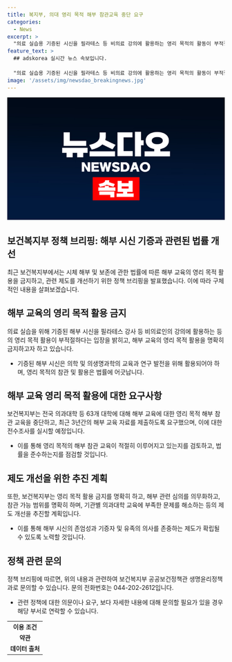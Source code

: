 ```yaml
---
title: 복지부, 의대 영리 목적 해부 참관교육 중단 요구
categories:
  - News
excerpt: >
  "의료 실습용 기증된 시신을 필라테스 등 비의료 강의에 활용하는 영리 목적의 활동이 부적절하다는 복지부의 입장을 전하는 정책 브리핑. 보건복지부는 대학들에게 해당 활동을 중단하도록 요구하고, 3년간의 자료를 제출하도록 요청하며, 제도 개선을 추진할 예정이라고 밝혔다. 관련 정책에 대한 자세한 내용은 보건복지부 공공보건정책관 생명윤리정책과로 문의할 것."
feature_text: >
  ## adskorea 실시간 뉴스 속보입니다.

  "의료 실습용 기증된 시신을 필라테스 등 비의료 강의에 활용하는 영리 목적의 활동이 부적절하다는 복지부의 입장을 전하는 정책 브리핑. 보건복지부는 대학들에게 해당 활동을 중단하도록 요구하고, 3년간의 자료를 제출하도록 요청하며, 제도 개선을 추진할 예정이라고 밝혔다. 관련 정책에 대한 자세한 내용은 보건복지부 공공보건정책관 생명윤리정책과로 문의할 것."
image: '/assets/img/newsdao_breakingnews.jpg'
---
```


<p><img src="/assets/img/newsdao_breakingnews.jpg" alt="adskorea 속보" /></p>

<h2 data-ke-size="size26">보건복지부 정책 브리핑: 해부 시신 기증과 관련된 법률 개선</h2>

<p data-ke-size="size16">최근 보건복지부에서는 시체 해부 및 보존에 관한 법률에 따른 해부 교육의 영리 목적 활용을 금지하고, 관련 제도를 개선하기 위한 정책 브리핑을 발표했습니다. 이에 따라 구체적인 내용을 살펴보겠습니다.</p>

<h2 data-ke-size="size22">해부 교육의 영리 목적 활용 금지</h2>

<p data-ke-size="size16">의료 실습을 위해 기증된 해부 시신을 필라테스 강사 등 비의료인의 강의에 활용하는 등의 영리 목적 활용이 부적절하다는 입장을 밝히고, 해부 교육의 영리 목적 활용을 명확히 금지하고자 하고 있습니다.</p>

<ul>
<li>기증된 해부 시신은 의학 및 의생명과학의 교육과 연구 발전을 위해 활용되어야 하며, 영리 목적의 참관 및 활용은 법률에 어긋납니다.</li>
</ul>

<h2 data-ke-size="size22">해부 교육 영리 목적 활용에 대한 요구사항</h2>

<p data-ke-size="size16">보건복지부는 전국 의과대학 등 63개 대학에 대해 해부 교육에 대한 영리 목적 해부 참관 교육을 중단하고, 최근 3년간의 해부 교육 자료를 제출하도록 요구했으며, 이에 대한 전수조사를 실시할 예정입니다.</p>

<ul>
<li>이를 통해 영리 목적의 해부 참관 교육이 적절히 이루어지고 있는지를 검토하고, 법률을 준수하는지를 점검할 것입니다.</li>
</ul>

<h2 data-ke-size="size22">제도 개선을 위한 추진 계획</h2>

<p data-ke-size="size16">또한, 보건복지부는 영리 목적 활용 금지를 명확히 하고, 해부 관련 심의를 의무화하고, 참관 가능 범위를 명확히 하며, 기관별 의과대학 교육에 부족한 문제를 해소하는 등의 제도 개선을 추진할 계획입니다.</p>

<ul>
<li>이를 통해 해부 시신의 존엄성과 기증자 및 유족의 의사를 존중하는 제도가 확립될 수 있도록 노력할 것입니다.</li>
</ul>

<h2 data-ke-size="size22">정책 관련 문의</h2>

<p data-ke-size="size16">정책 브리핑에 따르면, 위의 내용과 관련하여 보건복지부 공공보건정책관 생명윤리정책과로 문의할 수 있습니다. 문의 전화번호는 044-202-2612입니다.</p>

<ul>
<li>관련 정책에 대한 의문이나 요구, 보다 자세한 내용에 대해 문의할 필요가 있을 경우 해당 부서로 연락할 수 있습니다.</li>
</ul>

<table>
<tbody>
<tr>
<td style="text-align: center; height: 17px;"><b>이용 조건</b></td>
</tr>
<tr>
<td style="text-align: center; height: 17px;"><b>약관</b></td>
</tr>
<tr>
<td style="text-align: center; height: 17px;"><b>데이터 출처</b></td>
</tr>
</tbody>
</table>

